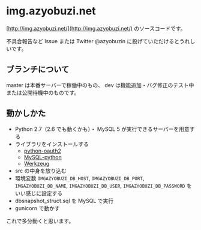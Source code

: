 # img.azyobuzi.net #
[http://img.azyobuzi.net/](http://img.azyobuzi.net/) のソースコードです。

不具合報告など Issue または Twitter @azyobuzin に投げていただけるとうれしいです。

## ブランチについて ##
master は本番サーバーで稼働中のもの、 dev は機能追加・バグ修正のテスト中または公開待機中のものです。

## 動かしかた ##
- Python 2.7（2.6 でも動くかも）・ MySQL 5 が実行できるサーバーを用意する
- ライブラリをインストールする
    - [python-oauth2](http://pypi.python.org/pypi/oauth2)
    - [MySQL-python](http://pypi.python.org/pypi/MySQL-python)
    - [Werkzeug](http://pypi.python.org/pypi/Werkzeug)
- src の中身を放り込む
- 環境変数 `IMGAZYOBUZI_DB_HOST`, `IMGAZYOBUZI_DB_PORT`, `IMGAZYOBUZI_DB_NAME`, `IMGAZYOBUZI_DB_USER`, `IMGAZYOBUZI_DB_PASSWORD` をいい感じに設定する
- dbsnapshot_struct.sql を MySQL で実行
- gunicorn で動かす

これで多分動くと思います。
